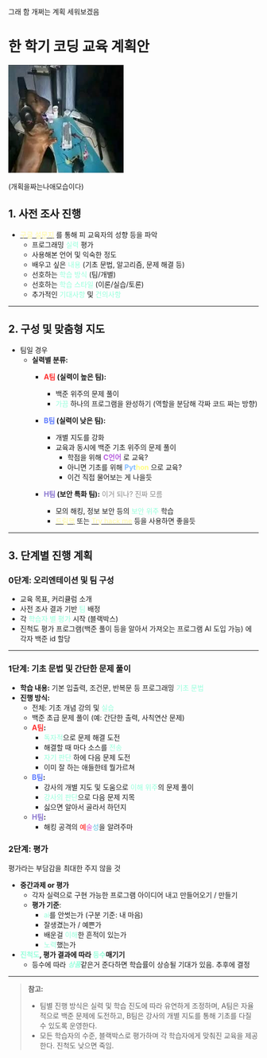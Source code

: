 그래 함 개쩌는 계획 세워보겠음
# 한 학기 코딩 교육 계획안

![Banner Image](/assets/posts/2025-02-04/pcdog.jpg)

(개획을짜는나애모습이다)

## 1. 사전 조사 진행
- [<span style="color: rgb(255, 248, 152);">구글 설문지</span>](https://docs.google.com/forms/d/e/1FAIpQLScbWsuHtoc6KFGUYp0mUl2kW2NpNSiWFhPxCUUs7EZd0ZnhLw/viewform?usp=dialog) 를 통해 피 교육자의 성향 등을 파악
  - 프로그래밍 <span style="color: rgb(151, 255, 220);">실력</span> 평가
  - 사용해본 언어 및 익숙한 정도
  - 배우고 싶은 <span style="color: rgb(151, 255, 220);">내용</span> (기초 문법, 알고리즘, 문제 해결 등)
  - 선호하는 <span style="color: rgb(151, 255, 220);">학습 방식</span> (팀/개별)
  - 선호하는 <span style="color: rgb(151, 255, 220);">학습 스타일</span> (이론/실습/토론)
  - 추가적인 <span style="color: rgb(151, 255, 220);">기대사항</span> 및 <span style="color: rgb(151, 255, 220);">건의사항</span>
  
---

## 2. 구성 및 맞춤형 지도
- 팀일 경우
    - **실력별 분류:**  
        - **<span style="color: rgb(255, 48, 48);">A팀</span> (실력이 높은 팀):** 
            - 백준 위주의 문제 풀이
            - <span style="color: rgb(151, 255, 220);">가끔</span> 하나의 프로그램을 완성하기 (역할을 분담해 각짜 코드 짜는 방향)

        - **<span style="color: rgb(93, 122, 255);">B팀</span> (실력이 낮은 팀):** 
            - 개별 지도를 강화  
            - 교육과 동시에 백준 기초 위주의 문제 풀이
                - 학점을 위해 __<span style="color: rgb(182, 92, 223);">C언어</span>__ 로 교육?
                - 아니면 기초를 위해 __<span style="color: rgb(130, 188, 255);">Pyt</span><span style="color: rgb(255, 253, 130);">hon</span>__ 으로 교육?
                - 이건 직접 물어보는 게 나을듯
        
        - **<span style="color: rgb(137, 117, 207);">H팀</span> (보안 특화 팀):** <span style="color: rgb(138, 138, 138);"> 이거 되나? 진짜 모름</span>
            - 모의 해킹, 정보 보안 등의 <span style="color: rgb(151, 255, 220);">보안 위주</span> 학습
            - [<span style="color: rgb(255, 248, 152);">드림핵</span>](https://dreamhack.io/) 또는 [<span style="color: rgb(255, 248, 158);">Try hack me</span>](https://tryhackme.com/) 등을 사용하면 좋을듯

---

## 3. 단계별 진행 계획

### 0단계: 오리엔테이션 및 팀 구성
- 교육 목표, 커리큘럼 소개
- 사전 조사 결과 기반 <span style="color: rgb(151, 255, 220);">팀</span> 배정
- 각 <span style="color: rgb(151, 255, 220);">학습자 별 평가</span> 시작 (블랙박스)
- 진척도 평가 프로그램(백준 풀이 등을 알아서 가져오는 프로그램 AI 도입 가능) 에 각자 백준 id 할당  

---

### 1단계: 기초 문법 및 간단한 문제 풀이
- **학습 내용:**
  기본 입출력, 조건문, 반복문 등 프로그래밍 <span style="color: rgb(151, 255, 220);">기초 문법</span>
- **진행 방식:**  
  - 전체: 기초 개념 강의 및 <span style="color: rgb(151, 255, 220);">실습</span>  
  - 백준 초급 문제 풀이 (예: 간단한 출력, 사칙연산 문제)
  - **<span style="color: rgb(255, 48, 48);">A팀</span>:** 
    - <span style="color: rgb(151, 255, 220);">독자적</span>으로 문제 해결 도전
    - 해결할 때 마다 소스를 <span style="color: rgb(151, 255, 220);">전송</span>
    - <span style="color: rgb(151, 255, 220);">자기 판단</span> 하에 다음 문제 도전 
    - 이미 잘 하는 애들한테 뭘가르쳐
  - **<span style="color: rgb(93, 122, 255);">B팀</span>:** 
    - 강사의 개별 지도 및 도움으로 <span style="color: rgb(151, 255, 220);">이해 위주</span>의 문제 풀이
    - <span style="color: rgb(151, 255, 220);">강사의 판단</span>으로 다음 문제 지목
    - 싫으면 알아서 골라서 하던지
  - **<span style="color: rgb(137, 117, 207);">H팀</span>:** 
    - 해킹 공격의 <span style="color: rgb(255, 7, 7);">예<span style="color: rgb(223, 92, 206);">술</span><span style="color: rgb(92, 193, 223);">성</span></span>을 알려주마

### 2단계: 평가
평가라는 부담감을 최대한 주지 않을 것
- **중간과제 or 평가**
    - 각자 실력으로 구현 가능한 프로그램 아이디어 내고 만들어오기 / 만들기
    - **평가 기준**:
        - <span style="color: rgb(151, 255, 220);">ai</span>를 안썻는가 (구분 기준: 내 마음)
        - 잘생겼는가 / 예쁜가
        - 배운걸 <span style="color: rgb(151, 255, 220);">이해</span>한 흔적이 있는가
        - <span style="color: rgb(151, 255, 220);">노력</span>했는가
- **<span style="color: rgb(151, 255, 220);">진척도</span>, 평가 결과에 따라 <span style="color: rgb(151, 255, 220);">등수</span>매기기**
    - 등수에 따라 <span style="color: rgb(151, 255, 220);">___상품___</span>같은거 준다하면 학습률이 상승될 기대가 있음. 추후에 결정


---

> **참고:**  
> - 팀별 진행 방식은 실력 및 학습 진도에 따라 유연하게 조정하며, A팀은 자율적으로 백준 문제에 도전하고, B팀은 강사의 개별 지도를 통해 기초를 다질 수 있도록 운영한다.
> - 모든 학습자의 수준, 블랙박스로 평가하며 각 학습자에게 맞춰진 교육을 제공한다. 진척도 낮으면 죽임.